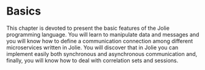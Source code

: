 # Basics

This chapter is devoted to present the basic features of the Jolie programming language.
You will learn to manipulate data and messages and you will know how to define a communication connection among different microservices written in Jolie. You will discover that in Jolie you can implement easily both synchronous and asynchronous communication and, finally, you will know how to deal with correlation sets and sessions.

